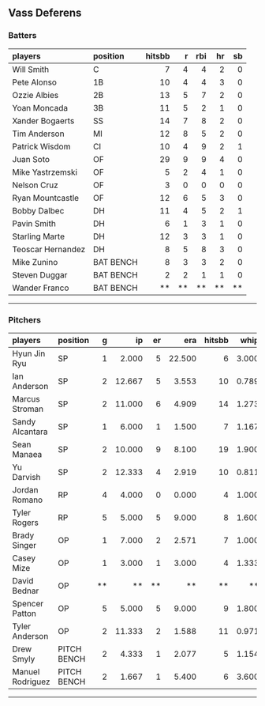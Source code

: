 ## Vass Deferens

### Batters

 
|players           |position  | hitsbb|  r| rbi| hr| sb| 
|:-----------------|:---------|------:|--:|---:|--:|--:| 
|Will Smith        |C         |      7|  4|   4|  2|  0| 
|Pete Alonso       |1B        |     10|  4|   4|  3|  0| 
|Ozzie Albies      |2B        |     13|  5|   7|  2|  0| 
|Yoan Moncada      |3B        |     11|  5|   2|  1|  0| 
|Xander Bogaerts   |SS        |     14|  7|   8|  2|  0| 
|Tim Anderson      |MI        |     12|  8|   5|  2|  0| 
|Patrick Wisdom    |CI        |     10|  4|   9|  2|  1| 
|Juan Soto         |OF        |     29|  9|   9|  4|  0| 
|Mike Yastrzemski  |OF        |      5|  2|   4|  1|  0| 
|Nelson Cruz       |OF        |      3|  0|   0|  0|  0| 
|Ryan Mountcastle  |OF        |     12|  6|   5|  3|  0| 
|Bobby Dalbec      |DH        |     11|  4|   5|  2|  1| 
|Pavin Smith       |DH        |      6|  1|   3|  1|  0| 
|Starling Marte    |DH        |     12|  3|   3|  1|  0| 
|Teoscar Hernandez |DH        |      8|  5|   8|  3|  0| 
|Mike Zunino       |BAT BENCH |      8|  3|   3|  2|  0| 
|Steven Duggar     |BAT BENCH |      2|  2|   1|  1|  0| 
|Wander Franco     |BAT BENCH |     **| **|  **| **| **| 


* * *

### Pitchers

 
|players          |position    |  g|     ip| er|    era| hitsbb|  whip| so|  w| sv| 
|:----------------|:-----------|--:|------:|--:|------:|------:|-----:|--:|--:|--:| 
|Hyun Jin Ryu     |SP          |  1|  2.000|  5| 22.500|      6| 3.000|  2|  0|  0| 
|Ian Anderson     |SP          |  2| 12.667|  5|  3.553|     10| 0.789| 15|  1|  0| 
|Marcus Stroman   |SP          |  2| 11.000|  6|  4.909|     14| 1.273| 11|  0|  0| 
|Sandy Alcantara  |SP          |  1|  6.000|  1|  1.500|      7| 1.167|  4|  0|  0| 
|Sean Manaea      |SP          |  2| 10.000|  9|  8.100|     19| 1.900|  6|  1|  0| 
|Yu Darvish       |SP          |  2| 12.333|  4|  2.919|     10| 0.811| 16|  0|  0| 
|Jordan Romano    |RP          |  4|  4.000|  0|  0.000|      4| 1.000|  6|  0|  3| 
|Tyler Rogers     |RP          |  5|  5.000|  5|  9.000|      8| 1.600|  2|  0|  1| 
|Brady Singer     |OP          |  1|  7.000|  2|  2.571|      7| 1.000|  7|  1|  0| 
|Casey Mize       |OP          |  1|  3.000|  1|  3.000|      4| 1.333|  3|  0|  0| 
|David Bednar     |OP          | **|     **| **|     **|     **|    **| **| **| **| 
|Spencer Patton   |OP          |  5|  5.000|  5|  9.000|      9| 1.800|  6|  0|  0| 
|Tyler Anderson   |OP          |  2| 11.333|  2|  1.588|     11| 0.971| 12|  1|  0| 
|Drew Smyly       |PITCH BENCH |  2|  4.333|  1|  2.077|      5| 1.154|  4|  1|  0| 
|Manuel Rodriguez |PITCH BENCH |  2|  1.667|  1|  5.400|      6| 3.600|  1|  0|  0| 


* * *


